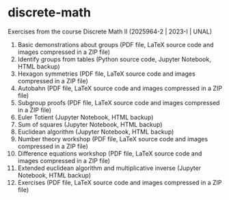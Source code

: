 # discrete-math
Exercises from the course Discrete Math II (2025964-2 | 2023-I | UNAL)
1. Basic demonstrations about groups (PDF file, LaTeX source code and images compressed in a ZIP file)
2. Identify groups from tables (Python source code, Jupyter Notebook, HTML backup)
3. Hexagon symmetries (PDF file, LaTeX source code and images compressed in a ZIP file)
4. Autobahn (PDF file, LaTeX source code and images compressed in a ZIP file)
5. Subgroup proofs (PDF file, LaTeX source code and images compressed in a ZIP file)
6. Euler Totient (Jupyter Notebook, HTML backup)
7. Sum of squares (Jupyter Notebook, HTML backup)
8. Euclidean algorithm (Jupyter Notebook, HTML backup)
9. Number theory workshop (PDF file, LaTeX source code and images compressed in a ZIP file)
10. Difference equations workshop (PDF file, LaTeX source code and images compressed in a ZIP file)
11. Extended euclidean algorithm and multiplicative inverse (Jupyter Notebook, HTML backup)
12. Exercises (PDF file, LaTeX source code and images compressed in a ZIP file)

